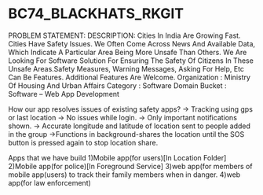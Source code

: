 # BC74_BLACKHATS_RKGIT
PROBLEM STATEMENT:
DESCRIPTION:
Cities In India Are Growing Fast. Cities Have Safety Issues. We Often Come Across News And Available Data, Which Indicate A Particular Area Being More Unsafe Than Others. 
We Are Looking For Software Solution For Ensuring The Safety Of Citizens In These Unsafe Areas.Safety Measures, Warning Messages, Asking For Help, Etc Can Be Features. Additional Features Are Welcome.
Organization : Ministry Of Housing And Urban Affairs
Category : Software
Domain Bucket : Software – Web App Development

How our app resolves issues of existing safety apps?
-> Tracking using gps or last location
-> No issues while login.
-> Only important notifications shown.
-> Accurate longitude and latitude of location sent to people added in the group
->Functions in background-shares the location until the SOS button is pressed again to stop location share.

Apps that we have build
1)Mobile app(for users)[In Location Folder]
2)Mobile app(for police)[In Foreground Service]
3)web app(for members of mobile app(users)  to track their family members when in danger.
4)web app(for law enforcement)

